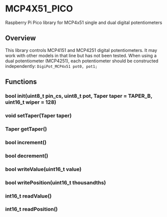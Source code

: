 # MCP4X51_PICO
 Raspberry Pi Pico library for MCP4x51 single and dual digital potentiometers
## Overview
 This library controls MCP4151 and MCP4251 digital potentiometers. It may work with other models in that line but has not been tested. When using a dual potentiometer (MCP4251), each potentiometer should be constructed independently: `DigiPot_MCP4x51 pot0, pot1;`
## Functions
### bool init(uint8_t pin_cs, uint8_t pot, Taper taper = TAPER_B, uint16_t wiper = 128)

### void setTaper(Taper taper)
### Taper getTaper()
### bool increment()
### bool decrement()
### bool writeValue(uint16_t value)
### bool writePosition(uint16_t thousandths)
### int16_t readValue()
### int16_t readPosition()
